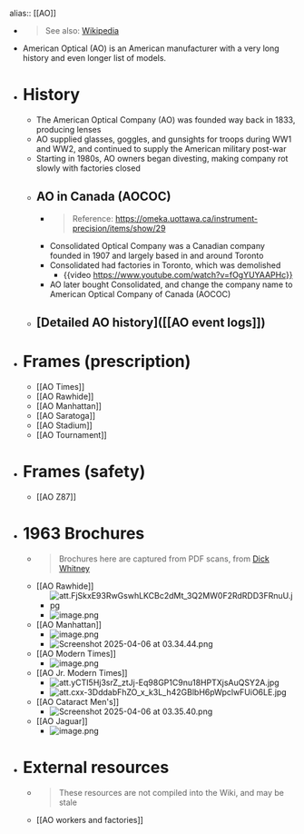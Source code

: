 alias:: [[AO]]

- > See also: [Wikipedia](https://en.wikipedia.org/wiki/American_Optical_Company)
- American Optical (AO) is an American manufacturer with a very long history and even longer list of models.
- # History
	- The American Optical Company (AO) was founded way back in 1833, producing lenses
	- AO supplied glasses, goggles, and gunsights for troops during WW1 and WW2, and continued to supply the American military post-war
	- Starting in 1980s, AO owners began divesting, making company rot slowly with factories closed
	- ## AO in Canada (AOCOC)
		- > Reference: https://omeka.uottawa.ca/instrument-precision/items/show/29
		- Consolidated Optical Company was a Canadian company founded in 1907 and largely based in and around Toronto
		- Consolidated had factories in Toronto, which was demolished
			- {{video https://www.youtube.com/watch?v=fOgYUYAAPHc}}
		- AO later bought Consolidated, and change the company name to American Optical Company of Canada (AOCOC)
	- ## [Detailed AO history]([[AO event logs]])
- # Frames (prescription)
	- [[AO Times]]
	- [[AO Rawhide]]
	- [[AO Manhattan]]
	- [[AO Saratoga]]
	- [[AO Stadium]]
	- [[AO Tournament]]
- # Frames (safety)
	- [[AO Z87]]
- # 1963 Brochures
	- > Brochures here are captured from PDF scans, from [Dick Whitney](https://dickwhitney.net)
	- [[AO Rawhide]]
		- ![att.FjSkxE93RwGswhLKCBc2dMt_3Q2MW0F2RdRDD3FRnuU.jpg](../assets/att.FjSkxE93RwGswhLKCBc2dMt_3Q2MW0F2RdRDD3FRnuU_1743870013562_0.jpg)
		- ![image.png](../assets/image_1743885899891_0.png)
	- [[AO Manhattan]]
		- ![image.png](../assets/image_1743886030541_0.png)
		- ![Screenshot 2025-04-06 at 03.34.44.png](../assets/Screenshot_2025-04-06_at_03.34.44_1743885297763_0.png)
	- [[AO Modern Times]]
		- ![image.png](../assets/image_1743885234469_0.png)
	- [[AO Jr. Modern Times]]
		- ![att.yCTI5Hj3srZ_ztJj-Eq98GP1C9nu18HPTXjsAuQSY2A.jpg](../assets/att.yCTI5Hj3srZ_ztJj-Eq98GP1C9nu18HPTXjsAuQSY2A_1743870036204_0.jpg)
		- ![att.cxx-3DddabFhZO_x_k3L_h42GBlbH6pWpclwFUiO6LE.jpg](../assets/att.cxx-3DddabFhZO_x_k3L_h42GBlbH6pWpclwFUiO6LE_1743869929018_0.jpg)
	- [[AO Cataract Men's]]
		- ![Screenshot 2025-04-06 at 03.35.40.png](../assets/Screenshot_2025-04-06_at_03.35.40_1743885387084_0.png)
	- [[AO Jaguar]]
		- ![image.png](../assets/image_1743885985583_0.png)
- # External resources
	- > These resources are not compiled into the Wiki, and may be stale
	- [[AO workers and factories]]